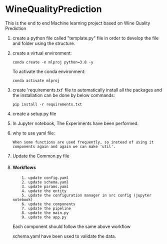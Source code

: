 # WineQualityPrediction
This is the end to end Machine learning project based on Wine Quality Prediction

1. create a python file called "template.py" file in order to develop the file and folder using the structure.

2. create a virtual environment:

    ```
    conda create -n mlproj python=3.8 -y
    ```

    To activate the conda environment:
    ```
    conda activate mlproj
    ```
3. create 'requirements.txt' file to automatically install all the packages and the installation can be done by below commands:

    ```
    pip install -r requirements.txt
    ```

4. create a setup.py file 

5. In Jupyter notebook, The Experiments have been performed. 

6. why to use yaml file:

    ```
    When some functions are used frequently, so instead of using it components again and again we can make 'util'.
    ```

7. Update the Common.py file 

8. #### Workflows
    ```
        1. update config.yaml
        2. update schema.yaml
        3. update params.yaml
        4. update the entity 
        5. update the configuration manager in src config (jupyter notebook)
        6. update the components
        7. update the pipeline
        8. update the main.py
        9. update the app.py
    ```
    Each component should follow the same above workflow

    schema.yaml have been used to validate the data.

    